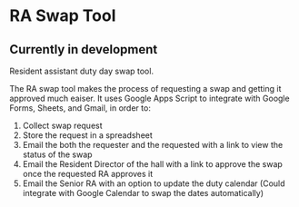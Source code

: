 # RA Swap Tool
## Currently in development
Resident assistant duty day swap tool.

The RA swap tool makes the process of requesting a swap and getting it approved much eaiser. It uses Google Apps Script to integrate with Google Forms, Sheets, and Gmail, in order to:

1. Collect swap request
2. Store the request in a spreadsheet
3. Email the both the requester and the requested with a link to view the status of the swap
4. Email the Resident Director of the hall with a link to approve the swap once the requested RA approves it
5. Email the Senior RA with an option to update the duty calendar (Could integrate with Google Calendar to swap the dates automatically)

